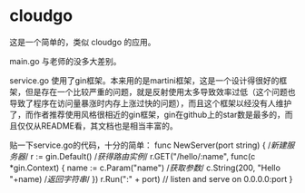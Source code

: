 # cloudgo

这是一个简单的，类似 cloudgo 的应用。

main.go
与老师的没多大差别。

service.go
使用了gin框架。本来用的是martini框架，这是一个设计得很好的框架，但是存在一个比较严重的问题，就是反射使用太多导致效率过低（这个问题也导致了程序在访问量暴涨时内存上涨过快的问题），而且这个框架以经没有人维护了，而作者推荐使用风格很相近的gin框架，gin在github上的star数是最多的，而且仅仅从README看，其文档也是相当丰富的。

贴一下service.go的代码，十分的简单：
func NewServer(port string) { /*新建服务器*/
	r := gin.Default() /*获得路由实例*/
	r.GET("/hello/:name", func(c *gin.Context) {
		name := c.Param("name") /*获取参数*/
		c.String(200, "Hello "+name) /*返回字符串*/
	})
	r.Run(":" + port) // listen and serve on 0.0.0.0:port
}



